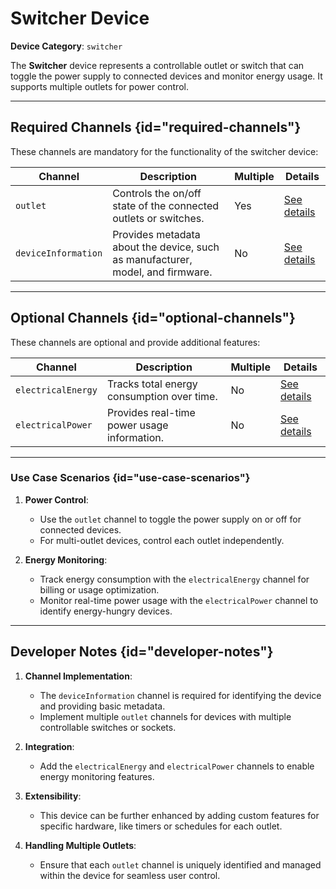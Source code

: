 # Switcher Device

**Device Category**: `switcher`

The **Switcher** device represents a controllable outlet or switch that can toggle the power supply to connected devices and monitor energy usage. It supports multiple outlets for power control.

---

## Required Channels {id="required-channels"}

These channels are mandatory for the functionality of the switcher device:

| **Channel**         | **Description**                                                                | **Multiple** | **Details**                                |
|---------------------|--------------------------------------------------------------------------------|--------------|--------------------------------------------|
| `outlet`            | Controls the on/off state of the connected outlets or switches.                | Yes          | [See details](OutletChannel.md)            |
| `deviceInformation` | Provides metadata about the device, such as manufacturer, model, and firmware. | No           | [See details](DeviceInformationChannel.md) |

---

## Optional Channels {id="optional-channels"}

These channels are optional and provide additional features:

| **Channel**        | **Description**                             | **Multiple** | **Details**                               |
|--------------------|---------------------------------------------|--------------|-------------------------------------------|
| `electricalEnergy` | Tracks total energy consumption over time.  | No           | [See details](ElectricalEnergyChannel.md) |
| `electricalPower`  | Provides real-time power usage information. | No           | [See details](ElectricalPowerChannel.md)  |

---

### Use Case Scenarios {id="use-case-scenarios"}

1. **Power Control**:
   - Use the `outlet` channel to toggle the power supply on or off for connected devices.
   - For multi-outlet devices, control each outlet independently.

2. **Energy Monitoring**:
   - Track energy consumption with the `electricalEnergy` channel for billing or usage optimization.
   - Monitor real-time power usage with the `electricalPower` channel to identify energy-hungry devices.

---

## Developer Notes {id="developer-notes"}

1. **Channel Implementation**:
   - The `deviceInformation` channel is required for identifying the device and providing basic metadata.
   - Implement multiple `outlet` channels for devices with multiple controllable switches or sockets.

2. **Integration**:
   - Add the `electricalEnergy` and `electricalPower` channels to enable energy monitoring features.

3. **Extensibility**:
   - This device can be further enhanced by adding custom features for specific hardware, like timers or schedules for each outlet.

4. **Handling Multiple Outlets**:
   - Ensure that each `outlet` channel is uniquely identified and managed within the device for seamless user control.
